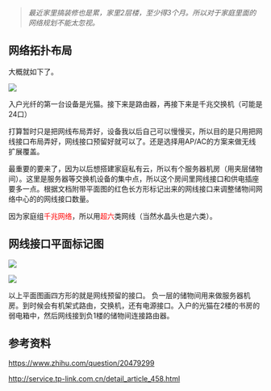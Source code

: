 

> *最近家里搞装修也是累，家里2层楼，至少得3个月。所以对于家庭里面的网络规划不能太忽视。*

## 网络拓扑布局

大概就如下了。

![](http://wx1.sinaimg.cn/large/a1ac93f3gy1fq0pypcuzoj20ip0b8413.jpg)

入户光纤的第一台设备是光猫。接下来是路由器，再接下来是千兆交换机（可能是24口）

打算暂时只是把网线布局弄好，设备我以后自己可以慢慢买，所以目的是只用把网线接口布局弄好，网线接口预留好就可以了。还是选择用AP/AC的方案来做无线扩展覆盖。


最重要的要来了，因为以后想搭建家庭私有云，所以有个服务器机房（用夹层储物间）。这里是服务器等交换机设备的集中点，所以这个房间里网线接口和供电插座要多一点。根据文档附带平面图的红色长方形标记出来的网线接口来调整储物间网络中心的的网线接口数量。

因为家庭组<font color="red">千兆网络</font>，所以用<font color="red">超六</font>类网线（当然水晶头也是六类）。

## 网线接口平面标记图

![](http://wx3.sinaimg.cn/large/a1ac93f3gy1fq0pyobt5ij20nd0ms0w8.jpg)

![](http://wx3.sinaimg.cn/large/a1ac93f3gy1fq0pync2coj20ks0mk77k.jpg)

以上平面图画四方形的就是网线预留的接口。
负一层的储物间用来做服务器机房。到时候会有机架式路由，交换机，还有电源接口。入户的光猫在2楼的书房的弱电箱中，然后网线接到负1楼的储物间连接路由器。

## 参考资料

<a href="https://www.zhihu.com/question/20479299 ">https://www.zhihu.com/question/20479299</a>

<a href="http://service.tp-link.com.cn/detail_article_458.html">http://service.tp-link.com.cn/detail_article_458.html</a>